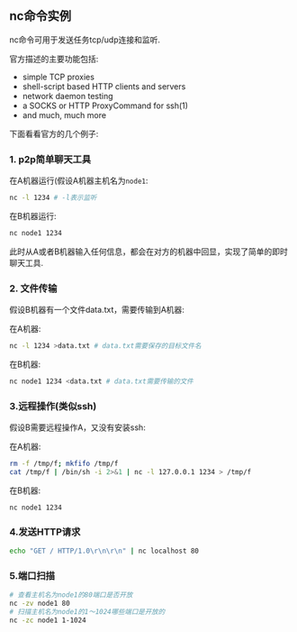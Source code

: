 ## nc命令实例

nc命令可用于发送任务tcp/udp连接和监听.

官方描述的主要功能包括:

* simple TCP proxies
* shell-script based HTTP clients and servers
* network daemon testing
* a SOCKS or HTTP ProxyCommand for ssh(1)
* and much, much more

下面看看官方的几个例子:

### 1. p2p简单聊天工具

在A机器运行(假设A机器主机名为`node1`:
```bash
nc -l 1234 # -l表示监听
```
在B机器运行:
```bash
nc node1 1234
```

此时从A或者B机器输入任何信息，都会在对方的机器中回显，实现了简单的即时聊天工具.

### 2. 文件传输

假设B机器有一个文件data.txt，需要传输到A机器:

在A机器:

```bash
nc -l 1234 >data.txt # data.txt需要保存的目标文件名
```

在B机器:
```bash
nc node1 1234 <data.txt # data.txt需要传输的文件
```

### 3.远程操作(类似ssh)

假设B需要远程操作A，又没有安装ssh:

在A机器:

```bash
rm -f /tmp/f; mkfifo /tmp/f
cat /tmp/f | /bin/sh -i 2>&1 | nc -l 127.0.0.1 1234 > /tmp/f
```

在B机器:

```
nc node1 1234
```

### 4.发送HTTP请求

```bash
echo "GET / HTTP/1.0\r\n\r\n" | nc localhost 80
```

### 5.端口扫描

```bash
# 查看主机名为node1的80端口是否开放
nc -zv node1 80
# 扫描主机名为node1的1～1024哪些端口是开放的
nc -zc node1 1-1024
```
